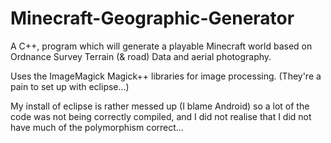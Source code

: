 Minecraft-Geographic-Generator
==============================

A C++, program which will generate a playable Minecraft world based on Ordnance Survey Terrain (&amp; road) Data and aerial photography.

Uses the ImageMagick Magick++ libraries for image processing. (They're a pain to set up with eclipse...)

My install of eclipse is rather messed up (I blame Android) so a lot of the code was not being correctly compiled, and I did not realise that I did not have much of the polymorphism correct...